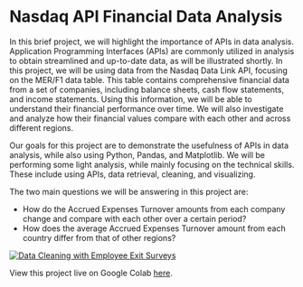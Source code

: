 # Nasdaq API Financial Data Analysis

In this brief project, we will highlight the importance of APIs in data analysis. Application Programming Interfaces (APIs) are commonly utilized in analysis to obtain streamlined and up-to-date data, as will be illustrated shortly. In this project, we will be using data from the Nasdaq Data Link API, focusing on the MER/F1 data table. This table contains comprehensive financial data from a set of companies, including balance sheets, cash flow statements, and income statements. Using this information, we will be able to understand their financial performance over time. We will also investigate and analyze how their financial values compare with each other and across different regions.

Our goals for this project are to demonstrate the usefulness of APIs in data analysis, while also using Python, Pandas, and Matplotlib. We will be performing some light analysis, while mainly focusing on the technical skills. These include using APIs, data retrieval, cleaning, and visualizing.

The two main questions we will be answering in this project are:

- How do the Accrued Expenses Turnover amounts from each company change and compare with each other over a certain period?
- How does the average Accrued Expenses Turnover amount from each country differ from that of other regions?

[![Data Cleaning with Employee Exit Surveys](combining_data.png)](https://colab.research.google.com/drive/1dF_cw9aWtN3vwq_zsoEcWjAklW2kdM5R?usp=sharing)

View this project live on Google Colab [here](https://colab.research.google.com/drive/1dF_cw9aWtN3vwq_zsoEcWjAklW2kdM5R?usp=sharing).
